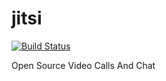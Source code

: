 # jitsi

[![Build Status](https://travis-ci.org/UnitedRPMs/jitsi.svg?branch=master)](https://travis-ci.org/UnitedRPMs/jitsi)


Open Source Video Calls And Chat
